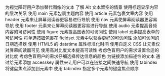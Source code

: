 为视觉障碍用户添加替代图像的文本
了解 Alt 文本留空的情景
使用标题显示内容的层次关系
使用 main 元素包裹主题内容
使用 article 元素包裹文章内容
使用 header 元素来让屏幕阅读器更容易进行导航
使用 nav 元素使屏幕阅读器更容易导航
使用 footer 元素来让屏幕阅读器更容易进行导航
使用 audio 元素提高音频内容的可访问性
使用 figure 元素提高图表的可访问性
使用 label 元素提高表单的可访问性
将单选按钮包裹在 fieldset 元素中以获得更好的可访问性
添加可访问的日期选择器
使用 HTML5 的 datatime 属性标准化时间
使用自定义 CSS 让元素仅对屏幕阅读器可见
使用高对比度文本提高可读性
考虑色盲用户的需求设置合适的对比度
考虑色盲用户的需求仔细选择传达信息的颜色
为链接添加描述性的文本
通过给元素添加 accesskey 属性来让用户可以在链接之间快速导航
使用 tabindex 将键盘焦点添加到元素中
使用 tabindex 指定多个元素的键盘焦点顺序